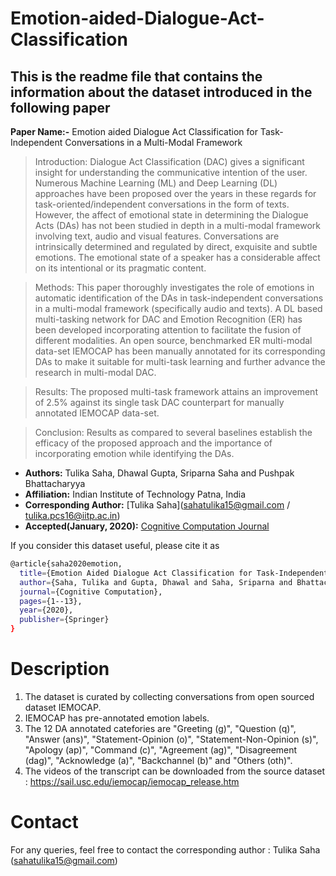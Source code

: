 # Emotion-aided-Dialogue-Act-Classification

## This is the readme file that contains the information about the dataset introduced in the following paper

**Paper Name:-** Emotion aided Dialogue Act Classification for Task-Independent Conversations in a Multi-Modal Framework
>Introduction: Dialogue Act Classification (DAC) gives a significant insight for understanding the communicative intention of the user. Numerous Machine Learning (ML) and Deep Learning (DL) approaches have been proposed over the years in these regards for task-oriented/independent conversations in the form of texts. However, the affect of emotional state in determining the Dialogue Acts (DAs) has not been studied in depth in a multi-modal framework involving text, audio and visual features. Conversations are intrinsically determined and regulated by direct, exquisite and subtle emotions. The emotional state of a speaker has a considerable affect on its intentional or its pragmatic content.

>Methods: This paper thoroughly investigates the role of emotions in automatic identification of the DAs in task-independent conversations in a multi-modal framework (specifically audio and texts). A DL based multi-tasking network for DAC and Emotion Recognition (ER) has been developed incorporating attention to facilitate the fusion of different modalities. An open source, benchmarked ER multi-modal data-set IEMOCAP has been manually annotated for its corresponding DAs to make it suitable for multi-task learning and further advance the research in multi-modal DAC. 

>Results:  The proposed multi-task framework attains an improvement of 2.5\% against its single task DAC counterpart for manually annotated IEMOCAP data-set.

>Conclusion: Results as compared to several baselines establish the efficacy of the proposed approach and the importance of incorporating emotion while identifying the DAs.

* **Authors:** Tulika Saha, Dhawal Gupta, Sriparna Saha and Pushpak Bhattacharyya
* **Affiliation:** Indian Institute of Technology Patna, India
* **Corresponding Author:** [Tulika Saha](sahatulika15@gmail.com / tulika.pcs16@iitp.ac.in)
* **Accepted(January, 2020):**  [Cognitive Computation Journal](https://link.springer.com/article/10.1007/s12559-019-09704-5)

If you consider this dataset useful, please cite it as
```bash
@article{saha2020emotion,
  title={Emotion Aided Dialogue Act Classification for Task-Independent Conversations in a Multi-modal Framework},
  author={Saha, Tulika and Gupta, Dhawal and Saha, Sriparna and Bhattacharyya, Pushpak},
  journal={Cognitive Computation},
  pages={1--13},
  year={2020},
  publisher={Springer}
}
```

# Description

1. The dataset is curated by collecting conversations from open sourced dataset IEMOCAP.
2. IEMOCAP has pre-annotated emotion labels.
3. The 12 DA annotated catefories are "Greeting (g)", "Question (q)", "Answer (ans)", "Statement-Opinion (o)", "Statement-Non-Opinion (s)", "Apology (ap)", "Command (c)", "Agreement (ag)", "Disagreement (dag)", "Acknowledge (a)", "Backchannel (b)" and "Others (oth)".
4. The videos of the transcript can be downloaded from the source dataset : https://sail.usc.edu/iemocap/iemocap_release.htm

# Contact

For any queries, feel free to contact the corresponding author : Tulika Saha (sahatulika15@gmail.com)
